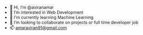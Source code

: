 - 👋 Hi, I’m @aviranamar
- 👀 I’m interested in Web Development
- 🌱 I'm currently learning Machine Learning
- 💞️ I’m looking to collaborate on projects or full time developer job
- 📫 amaraviran91@gmail.com

<!---
aviranamar/aviranamar is a ✨ special ✨ repository because its `README.md` (this file) appears on your GitHub profile.
You can click the Preview link to take a look at your changes.
--->
